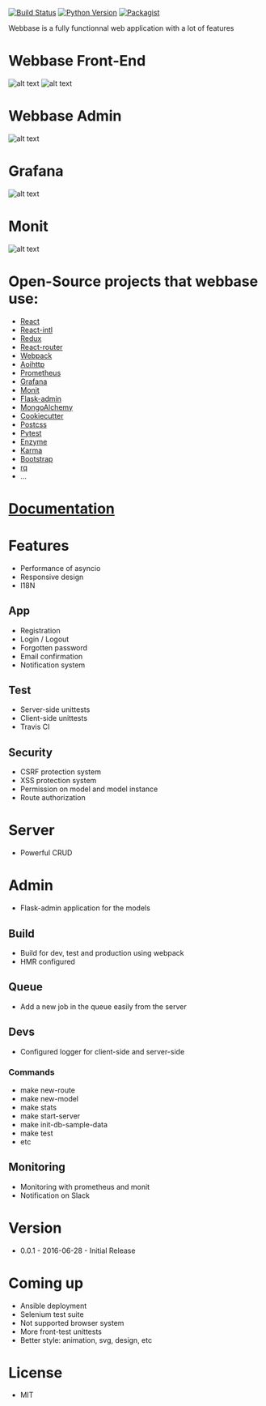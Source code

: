 [![Build Status](https://travis-ci.org/jf-parent/webbase.svg?branch=master)](https://travis-ci.org/jf-parent/webbase)
[![Python Version](https://img.shields.io/badge/python-3.5-blue.svg)](https://www.python.org/downloads/release/python-350/)
[![Packagist](https://img.shields.io/packagist/l/doctrine/orm.svg?maxAge=2592000)](https://opensource.org/licenses/MIT)

Webbase is a fully functionnal web application with a lot of features

# Webbase Front-End
![alt text](./documentation/screenshots/Webbase-front-end-1.png "Webbase-front-end-1")
![alt text](./documentation/screenshots/Webbase-front-end-2.png "Webbase-front-end-2")

# Webbase Admin
![alt text](./documentation/screenshots/Webbase-admin.png "Webbase-admin")

# Grafana
![alt text](./documentation/screenshots/Webbase-grafana.png "Webbase-grafana")

# Monit
![alt text](./documentation/screenshots/Webbase-monit.png "Webbase-monit")

# Open-Source projects that webbase use:

* [React](https://github.com/facebook/react)
* [React-intl](https://github.com/yahoo/react-intl)
* [Redux](https://github.com/reactjs/redux)
* [React-router](https://github.com/reactjs/react-router)
* [Webpack](https://github.com/webpack/webpack)
* [Aoihttp](https://github.com/KeepSafe/aiohttp)
* [Prometheus](https://github.com/prometheus/prometheus)
* [Grafana](https://github.com/grafana/grafana)
* [Monit](https://bitbucket.org/tildeslash/monit)
* [Flask-admin](https://github.com/flask-admin/flask-admin)
* [MongoAlchemy](https://github.com/jeffjenkins/MongoAlchemy)
* [Cookiecutter](https://github.com/audreyr/cookiecutter)
* [Postcss](https://github.com/postcss/postcss)
* [Pytest](https://github.com/pytest-dev/pytest)
* [Enzyme](https://github.com/airbnb/enzyme)
* [Karma](https://github.com/karma-runner/karma)
* [Bootstrap](https://github.com/twbs/bootstrap)
* [rq](https://github.com/nvie/rq)
* ...

# [Documentation](./documentation)

# Features

* Performance of asyncio
* Responsive design
* I18N

## App

* Registration
* Login / Logout
* Forgotten password
* Email confirmation
* Notification system

## Test

* Server-side unittests
* Client-side unittests
* Travis CI

## Security

* CSRF protection system
* XSS protection system
* Permission on model and model instance
* Route authorization

# Server

* Powerful CRUD

# Admin

* Flask-admin application for the models

## Build

* Build for dev, test and production using webpack
* HMR configured

## Queue

* Add a new job in the queue easily from the server

## Devs

* Configured logger for client-side and server-side

### Commands

* make new-route
* make new-model
* make stats
* make start-server
* make init-db-sample-data
* make test
* etc

## Monitoring

* Monitoring with prometheus and monit
* Notification on Slack

# Version

* 0.0.1 - 2016-06-28 - Initial Release

# Coming up

* Ansible deployment
* Selenium test suite
* Not supported browser system
* More front-test unittests
* Better style: animation, svg, design, etc

# License

* MIT
